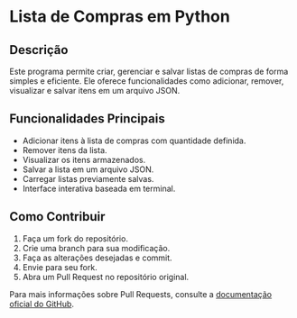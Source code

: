 # Lista de Compras em Python

## Descrição
Este programa permite criar, gerenciar e salvar listas de compras de forma simples e eficiente. Ele oferece funcionalidades como adicionar, remover, visualizar e salvar itens em um arquivo JSON.

## Funcionalidades Principais
- Adicionar itens à lista de compras com quantidade definida.
- Remover itens da lista.
- Visualizar os itens armazenados.
- Salvar a lista em um arquivo JSON.
- Carregar listas previamente salvas.
- Interface interativa baseada em terminal.

## Como Contribuir
1. Faça um fork do repositório.
2. Crie uma branch para sua modificação.
3. Faça as alterações desejadas e commit.
4. Envie para seu fork.
5. Abra um Pull Request no repositório original.

Para mais informações sobre Pull Requests, consulte a [documentação oficial do GitHub](https://docs.github.com/pt/pull-requests).
